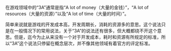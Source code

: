 在游戏领域中的“3A”通常是指“A lot of money（大量的金钱）”，“A lot of resources（大量的资源）”以及“A lot of time（大量的时间）”。

简单来说就是游戏的开发成本高，开发周期长，消耗的资源多的意思。这个说法只是在一般情况下的常用说法，关于“3A”的说法还有很多，但大概都绕不开这个意思。但是，迄今为止从来没有一个对于开发成本，耗时和资源有所规定的标准，所以“3A”这个说法只停留在概念层次，并不像其他领域有着官方的评定标准。